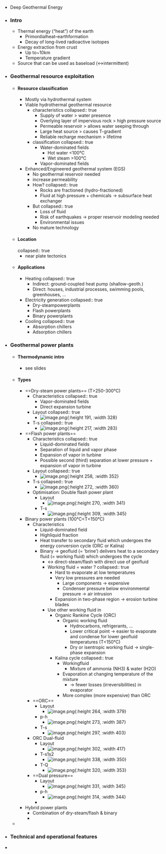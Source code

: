 - Deep Geothermal Energy
- ### Intro
	- Thermal energy (“heat”) of the earth
		- Primordialheat–earthformation
		- Decay of long-lived radioactive isotopes
	- Energy extraction from crust
		- Up to~10km
		- Temperature gradient
	- Source that can be used as baseload (<->intermittent)
- ### Geothermal resource exploitation
	- #### Resource classification
		- Mostly via hydrothermal system
		- Viable hydrothermal geothermal resource
			- characteristics
			  collapsed:: true
				- Supply of water > water presence
				- Overlying layer of impervious rock > high pressure source
				- Permeable reservoir > allows water seeping through
				- Large heat source > causes T-gradient
				- Reliable recharge mechanism > lifetime
			- classification
			  collapsed:: true
				- Water-dominated fields
					- Hot water <100°C
					- Wet steam >100°C
				- Vapor-dominated fields
		- Enhanced/Engineered geothermal system (EGS)
			- No geothermal reservoir needed
			- increase permeability
			- How?
			  collapsed:: true
				- Rocks are fractioned (hydro-fractioned)
				- Fluid at high pressure + chemicals -> subsurface heat exchanger
			- But
			  collapsed:: true
				- Loss of fluid
				- Risk of earthquakes -> proper reservoir modeling needed
				- Environmental issues
			- No mature technology
	- #### Location
	  collapsed:: true
		- near plate tectonics
	- #### Applications
		- Heating
		  collapsed:: true
			- Indirect: ground-coupled heat pump (shallow-geoth.)
			- Direct: houses, industrial processes, swimming pools, greenhouses, ...
		- Electricity generation
		  collapsed:: true
			- Dry-steampowerplants
			- Flash powerplants
			- Binary powerplants
		- Cooling
		  collapsed:: true
			- Absorption chillers
			- Adsorption chillers
- ### Geothermal power plants
	- #### Thermodynamic intro
		- see slides
	- #### Types
		- ==Dry-steam power plants== (T>250-300°C)
			- Characteristics
			  collapsed:: true
				- Vapor-dominated fields
				- Direct expansion turbine
			- Layout
			  collapsed:: true
				- ![image.png](../assets/image_1683878633922_0.png){:height 191, :width 328}
			- T-s
			  collapsed:: true
				- ![image.png](../assets/image_1683878692130_0.png){:height 217, :width 283}
		- ==Flash power plants==
			- Characteristics
			  collapsed:: true
				- Liquid-dominated fields
				- Separation of liquid and vapor phase
				- Expansion of vapor in turbine
				- Possible second (third) separation at lower pressure + expansion of vapor in turbine
			- Layout
			  collapsed:: true
				- ![image.png](../assets/image_1683879146528_0.png){:height 258, :width 352}
			- T-s
			  collapsed:: true
				- ![image.png](../assets/image_1683879188560_0.png){:height 272, :width 360}
			- Optimisation: Double flash power plant
				- Layout
					- ![image.png](../assets/image_1683879373006_0.png){:height 270, :width 341}
				- T-s
					- ![image.png](../assets/image_1683879432558_0.png){:height 309, :width 345}
		- Binary power plants (100°C<T<150°C)
			- Characteristics
				- Liquid-dominated field
				- Highliquid fraction
				- Heat transfer to secondary fluid which undergoes the energy conversion cycle (ORC or Kalina)
				- Binary -> geofluid (= ‘brine’) delivers heat to a secondary fluid (= working fluid) which undergoes the cycle
					- <-> direct-steam/flash with direct use of geofluid
					- Working fluid = water ?
					  collapsed:: true
						- Hard to evaporate at low temperatures
						- Very low pressures are needed
							- Large components -> expensive
							- Condenser pressure below environmental pressure -> air intrusion
						- Expansion in two-phase region -> erosion turbine blades
					- Use other working fluid in
						- Organic Rankine Cycle (ORC)
							- Organic working fluid
								- Hydrocarbons, refrigerants, ...
								- Lower critical point -> easier to evaporate and condense for lower geofluid temperatures (T<150°C)
								- Dry or isentropic working fluid -> single-phase expansion
						- Kalina cycle
						  collapsed:: true
							- Workingfluid
								- Mixture of ammonia (NH3) & water (H2O)
							- Evaporation at changing temperature of the mixture
								- -> fewer losses (irreversibilities) in evaporator
							- More complex (more expensive) than ORC
			- ==ORC==
				- Layout
					- ![image.png](../assets/image_1683880793400_0.png){:height 264, :width 379}
				- p-h
					- ![image.png](../assets/image_1683881360272_0.png){:height 273, :width 387}
				- T-s
					- ![image.png](../assets/image_1683883104397_0.png){:height 297, :width 403}
			- ORC Dual-fluid
				- Layout
					- ![image.png](../assets/image_1683883238518_0.png){:height 302, :width 417}
				- T-s1s2
					- ![image.png](../assets/image_1683883508748_0.png){:height 338, :width 350}
				- T-Q
					- ![image.png](../assets/image_1683883630991_0.png){:height 320, :width 353}
			- ==Dual pressure==
				- Layout
					- ![image.png](../assets/image_1683883717112_0.png){:height 331, :width 345}
				- p-h
					- ![image.png](../assets/image_1683883750470_0.png){:height 314, :width 344}
				-
		- Hybrid power plants
			- Combination of dry-steam/flash & binary
			-
	-
- ### Technical and operational features
-
